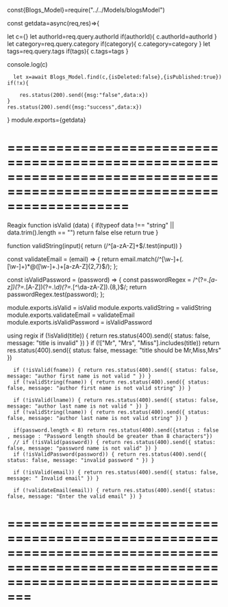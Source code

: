 const{Blogs_Model}=require("../../Models/blogsModel")

const getdata=async(req,res)=>{

 let c={}
    let authorId=req.query.authorId
    if(authorId){
        c.authorId=authorId
    }
    let category=req.query.category
    if(category){
        c.category=category
    }
    let tags=req.query.tags
    if(tags){
        c.tags=tags
    }

console.log(c)

      let x=await Blogs_Model.find(c,{isDeleted:false},{isPublished:true})
    if(!x){

        res.status(200).send({msg:"false",data:x})
    }
    res.status(200).send({msg:"success",data:x})

}
module.exports={getdata}




=======================================================================================================================
========================================================================================================================
Reagix
function isValid (data) {
    if(typeof data !== "string" || data.trim().length == "") return false
    else return true
}

function validString(input){
    return (/^[a-zA-Z]+$/.test(input))
}

const validateEmail = (email) => {
    return email.match(/^[\w-]+(\.[\w-]+)*@([\w-]+\.)+[a-zA-Z]{2,7}$/);
};


const isValidPassword = (password) => {
    const passwordRegex = /^(?=.*[a-z])(?=.*[A-Z])(?=.*\d)(?=.*[^\da-zA-Z]).{8,}$/;
    return passwordRegex.test(password);
};



module.exports.isValid = isValid
module.exports.validString = validString
module.exports.validateEmail = validateEmail
module.exports.isValidPassword = isValidPassword


using regix
if (!isValid(title)) { return res.status(400).send({ status: false, message: "title is invalid" }) }
      if (!["Mr", "Mrs", "Miss"].includes(title)) return res.status(400).send({ status: false, message: "title should be Mr,Miss,Mrs" })

      if (!isValid(fname)) { return res.status(400).send({ status: false, message: "author first name is not valid " }) }
      if (!validString(fname)) { return res.status(400).send({ status: false, message: "author first name is not valid string" }) }

      if (!isValid(lname)) { return res.status(400).send({ status: false, message: "author last name is not valid " }) }
      if (!validString(lname)) { return res.status(400).send({ status: false, message: "author last name is not valid string" }) }

      if(password.length < 8) return res.status(400).send({status : false , message : "Password length should be greater than 8 characters"})
      // if (!isValid(password)) { return res.status(400).send({ status: false, message: "password name is not valid" }) }
      if (!isValidPassword(password)) { return res.status(400).send({ status: false, message: "invalid password " }) }

      if (!isValid(email)) { return res.status(400).send({ status: false, message: " Invalid email" }) }

      if (!validateEmail(email)) { return res.status(400).send({ status: false, message: "Enter the valid email" }) }
=====================================================================================================================================
===================================================================================================================================